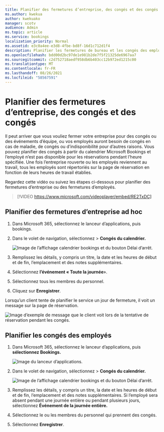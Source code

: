 ```yaml
---
title: Planifier des fermetures d’entreprise, des congés et des congés
ms.author: kwekua
author: kwekuako
manager: scotv
audience: Admin
ms.topic: article
ms.service: bookings
localization_priority: Normal
ms.assetid: e3c0a4ee-e3d8-4fbe-bd8f-16d1c712d1f4
description: Planifier les fermetures de bureau et les congés des employés du calendrier Bookings afin que les employés soient marqués comme indisponibles pour les réservations aux heures spécifiées.
ms.openlocfilehash: bdd00d2bc97de1e981b2de7f5f21325de6967aa7
ms.sourcegitcommit: c2d752718aedf958db6b403cc12b972ed1215c00
ms.translationtype: MT
ms.contentlocale: fr-FR
ms.lasthandoff: 08/26/2021
ms.locfileid: "58567591"
---
```

# <a name="schedule-business-closures-time-off-and-vacation-time"></a>Planifier des fermetures d’entreprise, des congés et des congés

Il peut arriver que vous vouliez fermer votre entreprise pour des congés ou des événements d’équipe, ou vos employés auront besoin de congés en cas de maladie, de congés ou d’indisponibilité pour d’autres raisons. Vous pouvez planifier des congés à partir du calendrier Microsoft Bookings et l’employé n’est pas disponible pour les réservations pendant l’heure spécifiée. Une fois l’entreprise rouverte ou les employés reviennent au travail, tous les employés sont répertoriés sur la page de réservation en fonction de leurs heures de travail établies.

Regardez cette vidéo ou suivez les étapes ci-dessous pour planifier des fermetures d’entreprise ou des fermetures d’employés.

> [!VIDEO https://www.microsoft.com/videoplayer/embed/RE2TxDC]

## <a name="schedule-ad-hoc-business-closures"></a>Planifier des fermetures d’entreprise ad hoc

1. Dans Microsoft 365, sélectionnez le lanceur d’applications, puis bookings.

1. Dans le volet de  navigation, sélectionnez \> **Congés du calendrier.**

   ![Image de l’affichage calendrier bookings et du bouton Délai d’arrêt.](../media/bookings-calendar-timeoff.png)

1. Remplissez les détails, y compris un titre, la date et les heures de début et de fin, l’emplacement et des notes supplémentaires.

1. Sélectionnez **l’événement « Toute la journée**».

1. Sélectionnez tous les membres du personnel.

1. Cliquez sur **Enregistrer**.

Lorsqu’un client tente de planifier le service un jour de fermeture, il voit un message sur la page de réservation.

   ![Image d’exemple de message que le client voit lors de la tentative de réservation pendant les congés.](../media/bookings-timeoff-message.png)

## <a name="schedule-employee-time-off"></a>Planifier les congés des employés

1. Dans Microsoft 365, sélectionnez le lanceur d’applications, puis **sélectionnez Bookings.**

   ![Image du lanceur d’applications.](../media/bookings-applauncher.png)

1. Dans le volet de  navigation, sélectionnez \> **Congés du calendrier.**

   ![Image de l’affichage calendrier bookings et du bouton Délai d’arrêt.](../media/bookings-calendar-timeoff.png)

1. Remplissez les détails, y compris un titre, la date et les heures de début et de fin, l’emplacement et des notes supplémentaires. Si l’employé sera absent pendant une journée entière ou pendant plusieurs jours, sélectionnez **Événement de la journée entière.**

1. Sélectionnez le ou les membres du personnel qui prennent des congés.

1. Sélectionnez **Enregistrer**.
